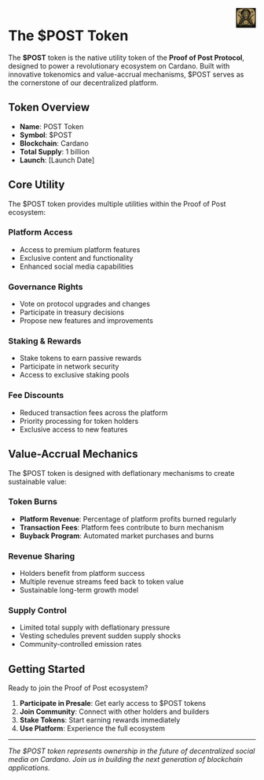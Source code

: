 <img src="../images/utxo-maestro-logo.jpg" alt="POST Token" width="40" height="40" align="right">

# The $POST Token

The **$POST** token is the native utility token of the **Proof of Post Protocol**, designed to power a revolutionary ecosystem on Cardano. Built with innovative tokenomics and value-accrual mechanisms, $POST serves as the cornerstone of our decentralized platform.

## Token Overview

- **Name**: POST Token  
- **Symbol**: $POST
- **Blockchain**: Cardano
- **Total Supply**: 1 billion
- **Launch**: [Launch Date]

## Core Utility

The $POST token provides multiple utilities within the Proof of Post ecosystem:

### Platform Access
- Access to premium platform features
- Exclusive content and functionality
- Enhanced social media capabilities

### Governance Rights
- Vote on protocol upgrades and changes
- Participate in treasury decisions
- Propose new features and improvements

### Staking & Rewards
- Stake tokens to earn passive rewards
- Participate in network security
- Access to exclusive staking pools

### Fee Discounts
- Reduced transaction fees across the platform
- Priority processing for token holders
- Exclusive access to new features

## Value-Accrual Mechanics

The $POST token is designed with deflationary mechanisms to create sustainable value:

### Token Burns
- **Platform Revenue**: Percentage of platform profits burned regularly
- **Transaction Fees**: Platform fees contribute to burn mechanism  
- **Buyback Program**: Automated market purchases and burns

### Revenue Sharing
- Holders benefit from platform success
- Multiple revenue streams feed back to token value
- Sustainable long-term growth model

### Supply Control
- Limited total supply with deflationary pressure
- Vesting schedules prevent sudden supply shocks
- Community-controlled emission rates

## Getting Started

Ready to join the Proof of Post ecosystem?

1. **Participate in Presale**: Get early access to $POST tokens
2. **Join Community**: Connect with other holders and builders  
3. **Stake Tokens**: Start earning rewards immediately
4. **Use Platform**: Experience the full ecosystem

---

*The $POST token represents ownership in the future of decentralized social media on Cardano. Join us in building the next generation of blockchain applications.*
